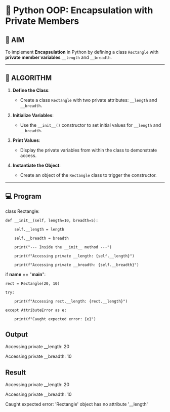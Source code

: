 # 🐍 Python OOP: Encapsulation with Private Members

## 🎯 AIM

To implement **Encapsulation** in Python by defining a class `Rectangle` with **private member variables** `__length` and `__breadth`.

---

## 🧠 ALGORITHM

1. **Define the Class**:
   - Create a class `Rectangle` with two private attributes: `__length` and `__breadth`.

2. **Initialize Variables**:
   - Use the `__init__()` constructor to set initial values for `__length` and `__breadth`.

3. **Print Values**:
   - Display the private variables from within the class to demonstrate access.

4. **Instantiate the Object**:
   - Create an object of the `Rectangle` class to trigger the constructor.

---

## 💻 Program

class Rectangle:
    
    def __init__(self, length=10, breadth=5):
        
        self.__length = length
        
        self.__breadth = breadth
        
        print("--- Inside the __init__ method ---")
        
        print(f"Accessing private __length: {self.__length}")
        
        print(f"Accessing private __breadth: {self.__breadth}")

if __name__ == "__main__":
    
    rect = Rectangle(20, 10)
    
    try:
    
        print(f"Accessing rect.__length: {rect.__length}")
        
    except AttributeError as e:
    
        print(f"Caught expected error: {e}")



## Output

Accessing private __length: 20

Accessing private __breadth: 10

## Result

Accessing private __length: 20

Accessing private __breadth: 10

Caught expected error: 'Rectangle' object has no attribute '__length'
